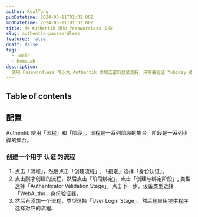 ```yaml
---
author: RealTong
pubDatetime: 2024-03-11T01:32:00Z
modDatetime: 2024-03-11T01:32:00Z
title: 为 Authentik 添加 Passwordless 支持
slug: authentik-passwordless
featured: false
draft: false
tags:
  - Tools
  - HomeLab
description:
  使用 Passwordless 可以为 Authentik 添加无密码登录支持，只需要验证 YubiKey 或者 iPhone 就可以登录任何通过 Authentik 验证的服务。  
---
```



## Table of contents


## 配置
Authentik 使用「流程」和「阶段」，流程是一系列阶段的集合，阶段是一系列步骤的集合。

### 创建一个用于 认证 的流程
1. 点击「流程」，然后点击「创建流程」, 「指定」选择「身份认证」。
2. 点击刚才创建的流程，然后点击「阶段绑定」，点击「创建与绑定阶段」, 类型选择「Authenticator Validation Stage」，点击下一步，设备类型选择「WebAuthn」身份验证器，
3. 然后再添加一个流程，类型选择「User Login Stage」，然后在应用提供程序选择对应的流程。
